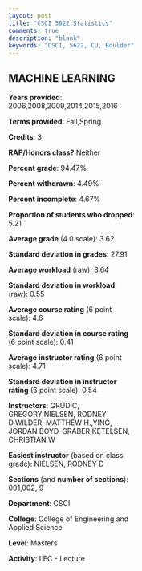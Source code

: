 ```yaml
---
layout: post
title: "CSCI 5622 Statistics"
comments: true
description: "blank"
keywords: "CSCI, 5622, CU, Boulder"
--- 
```

<head>
<script src="https://ajax.googleapis.com/ajax/libs/jquery/2.1.3/jquery.min.js"></script>
<script src="https://dl.dropboxusercontent.com/s/pc42nxpaw1ea4o9/highcharts.js?dl=0"></script>
<!-- <script src="../assets/js/highcharts.js"></script> -->
<style type="text/css">@font-face {
	font-family: "Bebas Neue";
	src: url(https://www.filehosting.org/file/details/544349/BebasNeue%20Regular.otf) format("opentype");
	}
	h1.Bebas { 
		font-family: "Bebas Neue", Verdana, Tahoma;
	}
</style>
</head>
<body>
	<div id="container" style="float: right; width: 45%; height: 88%; margin-left: 2.5%; margin-right: 2.5%;"></div>
	<script language="JavaScript">
		$(document).ready(function() {
		var chart = {type: 'column'};
		var title = {text: 'Grade Distribution'};
		var xAxis = {categories: ['A','B','C','D','F'],crosshair: true};
		var yAxis = {min: 0,title: {text: 'Percentage'}};
		var tooltip = {headerFormat: '<center><b><span style="font-size:20px">{point.key}</span></b></center>',
		               pointFormat: '<td style="padding:0"><b>{point.y:.1f}%</b></td>',
		               footerFormat: '</table>',shared: true,useHTML: true};
		var plotOptions = {column: {pointPadding: 0.0,borderWidth: 0}};  
		var credits = {enabled: false};var series= [{name: 'Percent',data: [70.29,23.71,3.71,1.14,1.14,]}];
		var json = {};
		json.chart = chart;
		json.title = title;
		json.tooltip = tooltip;
		json.xAxis = xAxis;
		json.yAxis = yAxis;  
		json.series = series;
		json.plotOptions = plotOptions;  
		json.credits = credits;
		$('#container').highcharts(json);
	});
	</script>
</body>
			   
## MACHINE LEARNING

**Years provided**: 2006,2008,2009,2014,2015,2016

**Terms provided**: Fall,Spring

**Credits**: 3

**RAP/Honors class?** Neither

**Percent grade**: 94.47%

**Percent withdrawn**: 4.49%

**Percent incomplete**: 4.67%

**Proportion of students who dropped**: 5.21

**Average grade** (4.0 scale): 3.62

**Standard deviation in grades**: 27.91

**Average workload** (raw): 3.64

**Standard deviation in workload** (raw): 0.55

**Average course rating** (6 point scale): 4.6

**Standard deviation in course rating** (6 point scale): 0.41

**Average instructor rating** (6 point scale): 4.71

**Standard deviation in instructor rating** (6 point scale): 0.54

**Instructors**: GRUDIC, GREGORY,NIELSEN, RODNEY D,WILDER, MATTHEW H.,YING, JORDAN BOYD-GRABER,KETELSEN, CHRISTIAN W

**Easiest instructor** (based on class grade): NIELSEN, RODNEY D

**Sections** (and **number of sections**): 001,002, 9

**Department**: CSCI

**College**: College of Engineering and Applied Science

**Level**: Masters

**Activity**: LEC - Lecture
